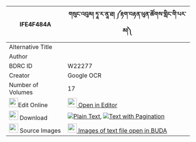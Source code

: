 |IFE4F484A|གསུང་འབུམ། ཏཱ་ར་ནཱ་ཐ། ༼རྟག་བརྟན་ཕུན་ཚོགས་གླིང་གི་པར་མ།༽ 
| --- | --- 
|Alternative Title |
|Author | 
|BDRC ID | W22277
|Creator | Google OCR
|Number of Volumes| 17
|<img width="25" src="https://img.icons8.com/color/25/000000/edit-property.png">Edit Online| [<img width="25" src="https://avatars.githubusercontent.com/u/45091458?s=200&v=4"> Open in Editor](http://editor.openpecha.org/IFE4F484A)
|<img width="25" src="https://img.icons8.com/fluent/48/000000/download-2.png"/>  Download | [![](https://img.icons8.com/color/20/000000/txt.png)Plain Text](https://github.com/Openpecha/IFE4F484A/releases/download/v2/sungbum_tara_na_ta_tak_ten_pun_plain_IFE4F484A.zip), [![](https://img.icons8.com/color/20/000000/txt.png)Text with Pagination](https://github.com/Openpecha/IFE4F484A/releases/download/v2/sungbum_tara_na_ta_tak_ten_pun_pages_IFE4F484A.zip)
|<img width="25" src="https://img.icons8.com/plasticine/100/000000/pictures-folder.png"/>  Source Images | [<img width="25" src="https://library.bdrc.io/icons/BUDA-small.svg"> Images of text file open in BUDA](https://library.bdrc.io/show/bdr:W22277)